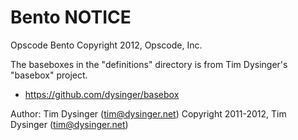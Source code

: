 Bento NOTICE
============

Opscode Bento
Copyright 2012, Opscode, Inc.

The baseboxes in the "definitions" directory is from Tim Dysinger's
"basebox" project.

* https://github.com/dysinger/basebox

Author: Tim Dysinger (<tim@dysinger.net>)
Copyright 2011-2012, Tim Dysinger (<tim@dysinger.net>)
